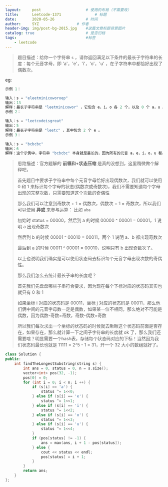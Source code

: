 ```yaml
---
layout:     post   				    # 使用的布局（不需要改）
title:      Leetcode-1371 				# 标题 
date:       2020-05-26 				# 时间
author:     SYZ					# 作者
header-img: img/post-bg-2015.jpg 	#这篇文章标题背景图片
catalog: true 						# 是否归档
tags:								#标签
    - leetcode
---
```


> 题目描述：给你一个字符串 `s` ，请你返回满足以下条件的最长子字符串的长度：每个元音字母，即 'a'，'e'，'i'，'o'，'u' ，在子字符串中都恰好出现了偶数次。

eg:

```java
示例 1：

输入：s = "eleetminicoworoep"
输出：13
解释：最长子字符串是 "leetminicowor" ，它包含 e，i，o 各 2 个，以及 0 个 a，u 。
示例 2：

输入：s = "leetcodeisgreat"
输出：5
解释：最长子字符串是 "leetc" ，其中包含 2 个 e 。
示例 3：

输入：s = "bcbcbc"
输出：6
解释：这个示例中，字符串 "bcbcbc" 本身就是最长的，因为所有的元音 a，e，i，o，u 都出现了 0 次。
```

> 思路描述：官方题解的 **前缀和+状态压缩** 是真的没想到，这里稍微做个解释吧，
>
> 首先题目中要求子字符串中每个元音字母恰好出现偶数次，我们就可以使用 0 和 1 来标识每个字母的状态(偶数次或奇数次)，我们不需要知道每个字母出现的完整次数，只需要知道这个次数的奇偶性
>
> 那么我们可以注意到奇数次 + 1 = 偶数次，偶数次 + 1 = 奇数次，所以我们可以使用 **异或** 来参与运算：  比如 `aba`
>
> 初始时 status = 00000，然后到 a 的时候 00000 ^ 00001 = 00001，1 说明 a 出现奇数次
>
> 然后到 b 的时候 00001 ^ 00010 = 00011，两个 1 说明 a、b 都出现奇数次
>
> 最后到 a 的时候 00011 ^ 00001 = 00010，说明只有 b 出现奇数次了。
>
> 以上也说明我们确实是可以使用状态码去标识每个元音字母出现次数的奇偶性。
>
> 那么我们怎么去统计最长子串的长度呢？
>
> 首先我们先盘盘哪些子串符合要求，因为现在每个下标对应的状态码其实也就只有 0 和 1
>
> 如果坐标 i 对应的状态码是 00011，坐标 j 对应的状态码是 00011，那么他们俩中间的元音字母数一定是偶数，如果某一位不相同，那么绝对不可能是偶数，因为偶数-奇数=奇数，奇数-偶数=奇数
>
> 所以我们每次求出一个坐标的状态码的时候就去瞅瞅这个状态码前面是否存在，如果存在，那么就计算一下之间子字符串的长度就 ok 了，那么我们还需要啥？明显需要一个hash表，存储每个状态码对应的下标！当然因为我们状态码最长也就是 11111 = 2^5 - 1 = 31，开一个 32 大小的数组就好了。

```C++
class Solution {
public:
    int findTheLongestSubstring(string s) {
        int ans = 0, status = 0, n = s.size();
        vector<int> pos(32, -1);
        pos[0] = 0;
        for (int i = 0; i < n; i ++) {
            if (s[i] == 'a') {
                status ^= 1<<0;
            } else if (s[i] == 'e') {
                status ^= 1<<1;
            } else if (s[i] == 'i') {
                status ^= 1<<2;
            } else if (s[i] == 'o') {
                status ^= 1<<3;
            } else if (s[i] == 'u') {
                status ^= 1<<4;
            }
            if (pos[status] != -1) {
                ans = max(ans, i + 1 - pos[status]);
            } else {
                cout << status << endl;
                pos[status] = i + 1;
            }
        }
        return ans;
    }
};
```

